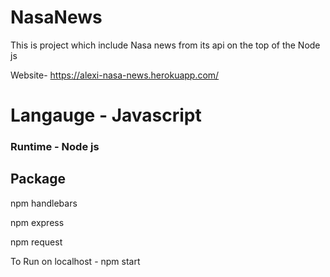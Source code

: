 # NasaNews
This is project which include Nasa news from its api on the top of the Node js

Website- https://alexi-nasa-news.herokuapp.com/

<h1>Langauge - Javascript </h1>

<h3>Runtime - Node js </h3>

<h2>Package</h2>
<p>npm handlebars</p> 
<p>npm express</p>
<p>npm request</p>

To Run on localhost - npm start
